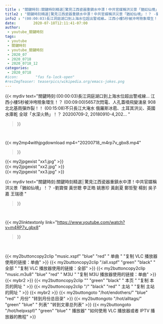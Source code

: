 ```yaml
---
title : "關鍵時刻:關鍵時刻精選│驚見江西瓷器重鎮水中漂！中共官媒稱洪災景「猶如仙境」！？ -劉寶傑 黃世聰 李正皓 姚惠珍 黃創夏 鄭哲聖 楊釗 吳子嘉 王瑞德 "
title2 : "關鍵時刻精選│驚見江西瓷器重鎮水中漂！中共官媒稱洪災景「猶如仙境」！？ -劉寶傑 黃世聰 李正皓 姚惠珍 黃創夏 鄭哲聖 楊釗 吳子嘉 王瑞德 "
info2 : "(00:00:03)長江洞庭湖口到上海水位超出警戒線… 江西小樓5秒被沖垮險象環生！？ (00:09:00)5657次閃電、人孔蓋噴飛變湧泉 908北北基雨彈炸裂！！ (00:15:08)不只長江大淹水 俄羅斯冰雹、土耳其洪災、英國水庫乾 全球「水深火熱」！？ 20200709-2, 20180910-4,202... "
date:        2020-07-18T12:11:41-07:00
author:
 - youtube_關鍵時刻
tags:
 - youtube
 - 關鍵時刻
 - youtube_關鍵時刻
 - 2020_07
 - 2020_0718
 - 2020_0718_12
categories:
 - 2020_0718
#icon:        "fas fa-lock-open"
#resImgTeaser: teaserpics/wikipedia.org/emacs-jokes.png
---
```


{{< mydiv text="關鍵時刻:(00:00:03)長江洞庭湖口到上海水位超出警戒線… 江西小樓5秒被沖垮險象環生！？ (00:09:00)5657次閃電、人孔蓋噴飛變湧泉 908北北基雨彈炸裂！！ (00:15:08)不只長江大淹水 俄羅斯冰雹、土耳其洪災、英國水庫乾 全球「水深火熱」！？ 20200709-2, 20180910-4,202... "
>}}
<br>


{{< my2mp4withjpgdownload mp4="20200718_m4rp7v_gbx8.mp4"
>}}

{{< my2jpgexist "xx1.jpg" >}}<br>
{{< my2jpgexist "xx2.jpg" >}}<br>
{{< my2jpgexist "xx3.jpg" >}}<br>



{{< mydiv text="關鍵時刻:關鍵時刻精選│驚見江西瓷器重鎮水中漂！中共官媒稱洪災景「猶如仙境」！？ -劉寶傑 黃世聰 李正皓 姚惠珍 黃創夏 鄭哲聖 楊釗 吳子嘉 王瑞德 "
>}}
<br>

{{< my2linktextonly link="https://www.youtube.com/watch?v=m4RP7v_gbx8"
>}}


<br>

{{< my2buttoncopy2clip "music.xspf"        "blue"   "red"    " 单曲 "  "复制 VLC 播放器使用的链接：单曲" >}} {{< my2buttoncopy2clip "/all.xspf"         "green"  "black"  " 全部 "  "复制 VLC 播放器使用的链接：全部" >}} {{< my2buttoncopy2clip "music.m3u8"        "blue"   "red"    " M3U  "    "复制 M3U 播放器使用的链接：单曲" >}} {{< mybr2 >}} {{< my2buttoncopy2clip ""                  "green"  "black"  " 本页 "    "复制 本页的网址 " >}} {{< my2buttoncopy2clip "/"                 "black"  "red"    " 主站 "    "复制 主站的网址 " >}} {{< mybr2 >}} {{< my2buttongoto      "/hot/endothers/"   "blue"   "red"    " 月份"   "转到月份总目录" >}} {{< my2buttongoto      "/hot/alltags/"     "green"  "blue"   " 列表"   "转到文章总列表" >}} {{< my2buttongoto      "/hot/helpxspf/"    "green"  "blue"   " 播放器" "如何使用 VLC 播放器或者 IPTV 播放器的教程" >}} 
